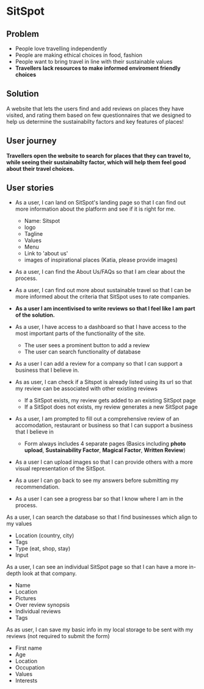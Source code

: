 # SitSpot

## Problem
- People love travelling independently
- People are making ethical choices in food, fashion
- People want to bring travel in line with their sustainable values
- **Travellers lack resources to make informed enviroment friendly choices**

## Solution
A website that lets the users find and add reviews on places they have visited, and rating them based on few questionnaires that we designed to help us determine the sustainabilty factors and key features of places!

## User journey
**Travellers open the website to search for places that they can travel to, while seeing their sustainabilty factor, which will help them feel good about their travel choices.**

## User stories
- As a user, I can land on SitSpot's landing page so that I can find out more information about the platform and see if it is right for me.
    - Name: Sitspot
    - logo
    - Tagline
    - Values 
    - Menu
    - Link to 'about us'
    - images of inspirational places (Katia, please provide images)


- As a user, I can find the About Us/FAQs so that I am clear about the process.

- As a user, I can find out more about sustainable travel so that I can be more informed about the criteria that SitSpot uses to rate companies.

- **As a user I am incentivised to write reviews so that I feel like I am part of the solution.**

- As a user, I have access to a dashboard so that I have access to the most important parts of the functionality of the site.
    - The user sees a prominent button to add a review
    - The user can search functionality of database

- As a user I can add a review for a company so that I can support a business that I believe in.
- As as user, I can check if a Sitspot is already listed using its url so that my review can be associated with other existing reviews
    -  If a SitSpot exists, my review gets added to an existing SitSpot page
    -  If a SitSpot does not exists, my review generates a new SitSpot page
- As a user, I am prompted to fill out a comprehensive review of an accomodation, restaurant or business so that I can support a business that I believe in
    - Form always includes 4 separate pages (Basics including **photo upload**, **Sustainability Factor**, **Magical Factor**, **Written Review**)
- As a user I can upload images so that I can provide others with a more visual representation of the SitSpot.
- As a user I can go back to see my answers before submitting my recommendation.
- As a user I can see a progress bar so that I know where I am in the process.
<!-- - As a user, I am reminded of the incentive for filling out the review and am provided with words of encouragement so that I feel motivated to continue through the process
 -->
As a user, I can search the database so that I find businesses which align to my values
- Location (country, city)
- Tags
- Type (eat, shop, stay)
- Input

As a user, I can see an individual SitSpot page so that I can have a more in-depth look at that company.
- Name
- Location
- Pictures
- Over review synopsis
- Individual reviews
- Tags

As as user, I can save my basic info in my local storage to be sent with my reviews (not required to submit the form)
- First name
- Age 
- Location
- Occupation
- Values
- Interests

<!-- 
### Stretch goals
As a user, I can search the database so that I find businesses which align to my values
- overall rating
- sub-categories
- price
- sub-tag

As a user I can see the T&Cs so that I trust what the company is doing with user's data. 

As a user I can search by location using Google predictive text so that I can streamline the process of adding location to my review.

As a user, I can see where many SitSpots in an area are, so that I can better plan my trip.

As a user I can see where a SitSpot is on a map so that I know where it is.

As a user I can contact SitSpot so that I can get in touch if I have any questions or comments.

As a user I can see a feed of recented added recommendations so that I can feel inspired.

As a user I can register & login... -->

